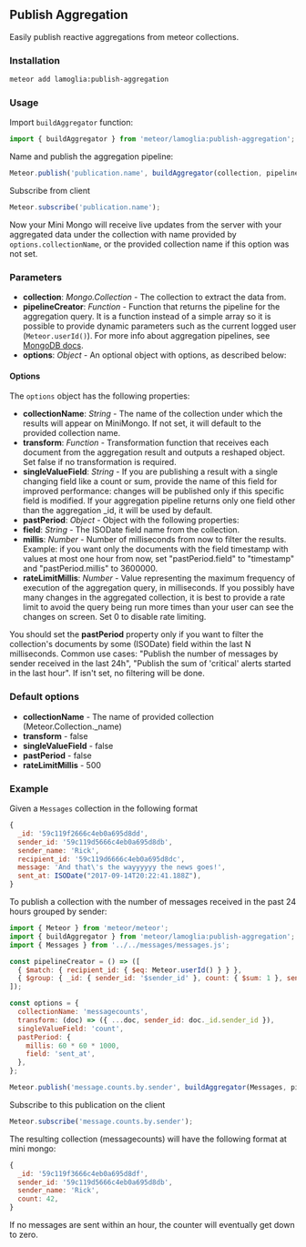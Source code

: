 ## Publish Aggregation

Easily publish reactive aggregations from meteor collections.

### Installation
```bash
meteor add lamoglia:publish-aggregation
```

### Usage

Import `buildAggregator` function:

```javascript
import { buildAggregator } from 'meteor/lamoglia:publish-aggregation';
```

Name and publish the aggregation pipeline:


```javascript
Meteor.publish('publication.name', buildAggregator(collection, pipelineCreator, options));
```

Subscribe from client

```javascript
Meteor.subscribe('publication.name');
```

Now your Mini Mongo will receive live updates from the server with your aggregated data under the collection with name provided by `options.collectionName`, or the provided collection name if this option was not set.

### Parameters

- **collection**: *Mongo.Collection* - The collection to extract the data from.
- **pipelineCreator**: *Function* - Function that returns the pipeline for the aggregation query. It is a function instead of a simple array so it is possible to provide dynamic parameters such as the current logged user (`Meteor.userId()`). For more info about aggregation pipelines, see [MongoDB docs](https://docs.mongodb.com/manual/core/aggregation-pipeline/).
- **options**: *Object* - An optional object with options, as described below:

#### Options

The `options` object has the following properties:

- **collectionName**: *String* - The name of the collection under which the results will appear on MiniMongo. If not set, it will default to the provided collection name.
- **transform**: *Function* - Transformation function that receives each document from the aggregation result and outputs a reshaped object. Set false if no transformation is required.
- **singleValueField**: *String* - If you are publishing a result with a single changing field like a count or sum, provide the name of this field for improved performance: changes will be published only if this specific field is modified. If your aggregation pipeline returns only one field other than the aggregation _id, it will be used by default.
- **pastPeriod**: *Object* - Object with the following properties:
 - **field**: *String* - The ISODate field name from the collection.
 - **millis**: *Number* - Number of milliseconds from now to filter the results. Example: if you want only the documents with the field timestamp with values at most one hour from now, set "pastPeriod.field" to "timestamp" and "pastPeriod.millis" to 3600000.
- **rateLimitMillis**: *Number* - Value representing the maximum frequency of execution of the aggregation query, in milliseconds. If you possibly have many changes in the aggregated collection, it is best to provide a rate limit to avoid the query being run more times than your user can see the changes on screen. Set 0 to disable rate limiting.

You should set the **pastPeriod** property only if you want to filter the collection's documents by some (ISODate) field within the last N milliseconds. Common use cases: "Publish the number of messages by sender received in the last 24h", "Publish the sum of 'critical' alerts started in the last hour". If isn't set, no filtering will be done.


### Default options

- **collectionName** - The name of provided collection (Meteor.Collection._name)
- **transform** - false
- **singleValueField** - false
- **pastPeriod** - false
- **rateLimitMillis** - 500

### Example

Given a `Messages` collection in the following format

```javascript
{
  _id: '59c119f2666c4eb0a695d8dd',
  sender_id: '59c119d5666c4eb0a695d8db',
  sender_name: 'Rick',
  recipient_id: '59c119d6666c4eb0a695d8dc',
  message: 'And that\'s the wayyyyyy the news goes!',
  sent_at: ISODate("2017-09-14T20:22:41.188Z"),
}
```

To publish a collection with the number of messages received in the past 24 hours grouped by sender:

```javascript
import { Meteor } from 'meteor/meteor';
import { buildAggregator } from 'meteor/lamoglia:publish-aggregation';
import { Messages } from '../../messages/messages.js';

const pipelineCreator = () => ([
  { $match: { recipient_id: { $eq: Meteor.userId() } } },
  { $group: { _id: { sender_id: '$sender_id' }, count: { $sum: 1 }, sender_name: { $first: '$sender_name' } } },
]);

const options = {
  collectionName: 'messagecounts',
  transform: (doc) => ({ ...doc, sender_id: doc._id.sender_id }),
  singleValueField: 'count',
  pastPeriod: {
    millis: 60 * 60 * 1000,
    field: 'sent_at',
  },
};

Meteor.publish('message.counts.by.sender', buildAggregator(Messages, pipelineCreator, options));
```

Subscribe to this publication on the client

```javascript
Meteor.subscribe('message.counts.by.sender');
```

The resulting collection (messagecounts) will have the following format at mini mongo:

```javascript
{
  _id: '59c119f3666c4eb0a695d8df',
  sender_id: '59c119d5666c4eb0a695d8db',
  sender_name: 'Rick',
  count: 42,
}
```

If no messages are sent within an hour, the counter will eventually get down to zero.
